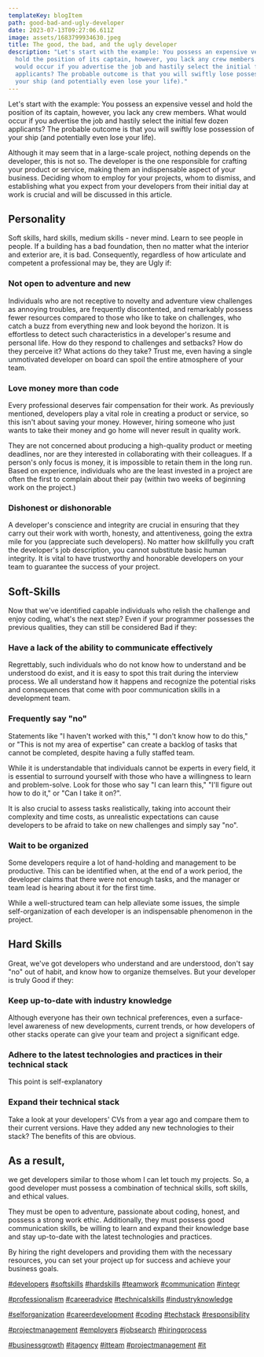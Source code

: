 ```yaml
---
templateKey: blogItem
path: good-bad-and-ugly-developer
date: 2023-07-13T09:27:06.611Z
image: assets/1683799934630.jpeg
title: The good, the bad, and the ugly developer
description: "Let's start with the example: You possess an expensive vessel and
  hold the position of its captain, however, you lack any crew members. What
  would occur if you advertise the job and hastily select the initial few dozen
  applicants? The probable outcome is that you will swiftly lose possession of
  your ship (and potentially even lose your life)."
---
```

Let's start with the example: You possess an expensive vessel and hold the position of its captain, however, you lack any crew members. What would occur if you advertise the job and hastily select the initial few dozen applicants? The probable outcome is that you will swiftly lose possession of your ship (and potentially even lose your life).

Although it may seem that in a large-scale project, nothing depends on the developer, this is not so. The developer is the one responsible for crafting your product or service, making them an indispensable aspect of your business. Deciding whom to employ for your projects, whom to dismiss, and establishing what you expect from your developers from their initial day at work is crucial and will be discussed in this article.

## Personality

Soft skills, hard skills, medium skills - never mind. Learn to see people in people. If a building has a bad foundation, then no matter what the interior and exterior are, it is bad. Consequently, regardless of how articulate and competent a professional may be, they are Ugly if:

### Not open to adventure and new

Individuals who are not receptive to novelty and adventure view challenges as annoying troubles, are frequently discontented, and remarkably possess fewer resources compared to those who like to take on challenges, who catch a buzz from everything new and look beyond the horizon. It is effortless to detect such characteristics in a developer's resume and personal life. How do they respond to challenges and setbacks? How do they perceive it? What actions do they take? Trust me, even having a single unmotivated developer on board can spoil the entire atmosphere of your team.

### Love money more than code

Every professional deserves fair compensation for their work. As previously mentioned, developers play a vital role in creating a product or service, so this isn't about saving your money. However, hiring someone who just wants to take their money and go home will never result in quality work. 

They are not concerned about producing a high-quality product or meeting deadlines, nor are they interested in collaborating with their colleagues. If a person's only focus is money, it is impossible to retain them in the long run. Based on experience, individuals who are the least invested in a project are often the first to complain about their pay (within two weeks of beginning work on the project.)

### Dishonest or dishonorable

A developer's conscience and integrity are crucial in ensuring that they carry out their work with worth, honesty, and attentiveness, going the extra mile for you (appreciate such developers). No matter how skillfully you craft the developer's job description, you cannot substitute basic human integrity. It is vital to have trustworthy and honorable developers on your team to guarantee the success of your project.

## Soft-Skills

Now that we've identified capable individuals who relish the challenge and enjoy coding, what's the next step? Even if your programmer possesses the previous qualities, they can still be considered Bad if they:

### Have a lack of the ability to communicate effectively

Regrettably, such individuals who do not know how to understand and be understood do exist, and it is easy to spot this trait during the interview process. We all understand how it happens and recognize the potential risks and consequences that come with poor communication skills in a development team.

### Frequently say "no"

Statements like "I haven't worked with this," "I don't know how to do this," or "This is not my area of expertise" can create a backlog of tasks that cannot be completed, despite having a fully staffed team. 

While it is understandable that individuals cannot be experts in every field, it is essential to surround yourself with those who have a willingness to learn and problem-solve. Look for those who say "I can learn this," "I'll figure out how to do it," or "Can I take it on?". 

It is also crucial to assess tasks realistically, taking into account their complexity and time costs, as unrealistic expectations can cause developers to be afraid to take on new challenges and simply say "no".

### Wait to be organized

Some developers require a lot of hand-holding and management to be productive. This can be identified when, at the end of a work period, the developer claims that there were not enough tasks, and the manager or team lead is hearing about it for the first time. 

While a well-structured team can help alleviate some issues, the simple self-organization of each developer is an indispensable phenomenon in the project.

## Hard Skills

Great, we've got developers who understand and are understood, don't say "no" out of habit, and know how to organize themselves. But your developer is truly Good if they:

### Keep up-to-date with industry knowledge

Although everyone has their own technical preferences, even a surface-level awareness of new developments, current trends, or how developers of other stacks operate can give your team and project a significant edge.

### Adhere to the latest technologies and practices in their technical stack

This point is self-explanatory

### Expand their technical stack

Take a look at your developers' CVs from a year ago and compare them to their current versions. Have they added any new technologies to their stack? The benefits of this are obvious.

## As a result,

we get developers similar to those whom I can let touch my projects. So, a good developer must possess a combination of technical skills, soft skills, and ethical values. 

They must be open to adventure, passionate about coding, honest, and possess a strong work ethic. Additionally, they must possess good communication skills, be willing to learn and expand their knowledge base and stay up-to-date with the latest technologies and practices. 

By hiring the right developers and providing them with the necessary resources, you can set your project up for success and achieve your business goals.

[\#developers](https://www.linkedin.com/feed/hashtag/developers) [\#softskills](https://www.linkedin.com/feed/hashtag/softskills) [\#hardskills](https://www.linkedin.com/feed/hashtag/hardskills) [\#teamwork](https://www.linkedin.com/feed/hashtag/teamwork) [\#communication](https://www.linkedin.com/feed/hashtag/communication) [\#integr](https://www.linkedin.com/feed/hashtag/integrity)

[\#professionalism](https://www.linkedin.com/feed/hashtag/professionalism) [\#careeradvice](https://www.linkedin.com/feed/hashtag/careeradvice) [\#technicalskills](https://www.linkedin.com/feed/hashtag/technicalskills) [\#industryknowledge](https://www.linkedin.com/feed/hashtag/industryknowledge) 

[\#selforganization](https://www.linkedin.com/feed/hashtag/selforganization) [\#careerdevelopment](https://www.linkedin.com/feed/hashtag/careerdevelopment) [\#coding](https://www.linkedin.com/feed/hashtag/coding) [\#techstack](https://www.linkedin.com/feed/hashtag/techstack) [\#responsibility](https://www.linkedin.com/feed/hashtag/responsibility) 

[\#projectmanagement](https://www.linkedin.com/feed/hashtag/projectmanagement) [\#employers](https://www.linkedin.com/feed/hashtag/employers) [\#jobsearch](https://www.linkedin.com/feed/hashtag/jobsearch) [\#hiringprocess](https://www.linkedin.com/feed/hashtag/hiringprocess) 

[\#businessgrowth](https://www.linkedin.com/feed/hashtag/businessgrowth) [\#itagency](https://www.linkedin.com/feed/hashtag/itagency) [\#itteam](https://www.linkedin.com/feed/hashtag/itteam) [\#projectmanagement](https://www.linkedin.com/feed/hashtag/projectmanagement) [\#it](https://www.linkedin.com/feed/hashtag/it)